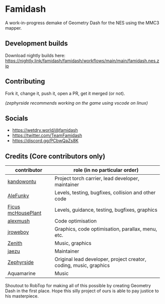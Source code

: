 # Famidash
A work-in-progress demake of Geometry Dash for the NES using the MMC3 mapper.

## Development builds
Download nightly builds here: https://nightly.link/famidash/famidash/workflows/main/main/famidash.nes.zip

## Contributing
Fork it, change it, push it, open a PR, get it merged (or not).

*(zephyrside recommends working on the game using vscode on linux)*

## Socials
- https://wetdry.world/@famidash
- https://twitter.com/TeamFamidash
- https://discord.gg/PCbwQaZs8K

## Credits (Core contributors only)
|contributor|role (in no particular order)|
|---|---|
|[kandowontu](https://github.com/kandowontu)|Project torch carrier, lead developer, maintainer|
|[AleFunky](https://github.com/PinguLinux)|Levels, testing, bugfixes, collision and other code|
|[Ficus mcHousePlant](https://github.com/FicusmcHousePlant)|Levels, guidance, testing, bugfixes, graphics|
|[alexmush](https://github.com/ADM228)|Code optimisation|
|[jroweboy](https://github.com/jroweboy)|Graphics, code optimisation, parallax, menu, etc.|
|[Zenith](https://github.com/ZenithNeko)|Music, graphics|
|[jaezu](https://github.com/jaezudev)|Maintainer|
|[Zephyrside](https://github.com/zephyrside)|Original lead developer, project creator, coding, music, graphics|
|Aquamarine|Music

Shoutout to RobTop for making all of this possible by creating Geometry Dash in the first place. Hope this silly project of ours is able to pay justice to his masterpiece.
